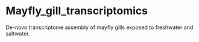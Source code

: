 # Mayfly_gill_transcriptomics
De-novo transcriptome assembly of mayfly gills exposed to freshwater and saltwater. 
